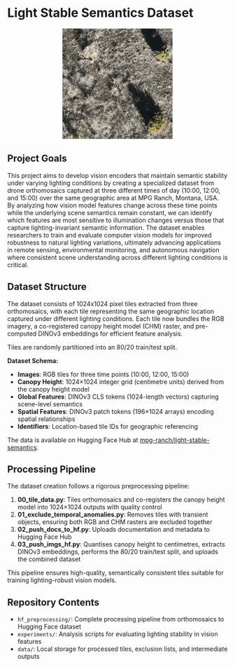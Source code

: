 # Light Stable Semantics Dataset

<div align="center">
<img src="figures/example_scene.gif" alt="Example Scene" width="50%">
</div>

## Project Goals

This project aims to develop vision encoders that maintain semantic stability under varying lighting conditions by creating a specialized dataset from drone orthomosaics captured at three different times of day (10:00, 12:00, and 15:00) over the same geographic area at MPG Ranch, Montana, USA. By analyzing how vision model features change across these time points while the underlying scene semantics remain constant, we can identify which features are most sensitive to illumination changes versus those that capture lighting-invariant semantic information. The dataset enables researchers to train and evaluate computer vision models for improved robustness to natural lighting variations, ultimately advancing applications in remote sensing, environmental monitoring, and autonomous navigation where consistent scene understanding across different lighting conditions is critical.

## Dataset Structure

The dataset consists of 1024x1024 pixel tiles extracted from three orthomosaics, with each tile representing the same geographic location captured under different lighting conditions. Each tile now bundles the RGB imagery, a co-registered canopy height model (CHM) raster, and pre-computed DINOv3 embeddings for efficient feature analysis.

Tiles are randomly partitioned into an 80/20 train/test split.

**Dataset Schema:**
- **Images**: RGB tiles for three time points (10:00, 12:00, 15:00)
- **Canopy Height**: 1024×1024 integer grid (centimetre units) derived from the canopy height model
- **Global Features**: DINOv3 CLS tokens (1024-length vectors) capturing scene-level semantics
- **Spatial Features**: DINOv3 patch tokens (196×1024 arrays) encoding spatial relationships
- **Identifiers**: Location-based tile IDs for geographic referencing

The data is available on Hugging Face Hub at [mpg-ranch/light-stable-semantics](https://huggingface.co/datasets/mpg-ranch/light-stable-semantics).

## Processing Pipeline

The dataset creation follows a rigorous preprocessing pipeline:

1. **00_tile_data.py**: Tiles orthomosaics and co-registers the canopy height model into 1024×1024 outputs with quality control
2. **01_exclude_temporal_anomalies.py**: Removes tiles with transient objects, ensuring both RGB and CHM rasters are excluded together
3. **02_push_docs_to_hf.py**: Uploads documentation and metadata to Hugging Face Hub
4. **03_push_imgs_hf.py**: Quantises canopy height to centimetres, extracts DINOv3 embeddings, performs the 80/20 train/test split, and uploads the combined dataset

This pipeline ensures high-quality, semantically consistent tiles suitable for training lighting-robust vision models.

## Repository Contents

- `hf_preprocessing/`: Complete processing pipeline from orthomosaics to Hugging Face dataset
- `experiments/`: Analysis scripts for evaluating lighting stability in vision features  
- `data/`: Local storage for processed tiles, exclusion lists, and intermediate outputs
